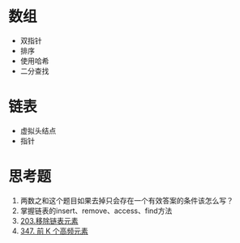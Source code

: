# 数组

- 双指针
- 排序
- 使用哈希
- 二分查找

# 链表

- 虚拟头结点
- 指针

# 思考题

1. 两数之和这个题目如果去掉只会存在一个有效答案的条件该怎么写？
2. 掌握链表的insert、remove、access、find方法
3. [203.移除链表元素](https://leetcode.cn/problems/remove-linked-list-elements/)
4. [347. 前 K 个高频元素](https://leetcode.cn/problems/top-k-frequent-elements/)

